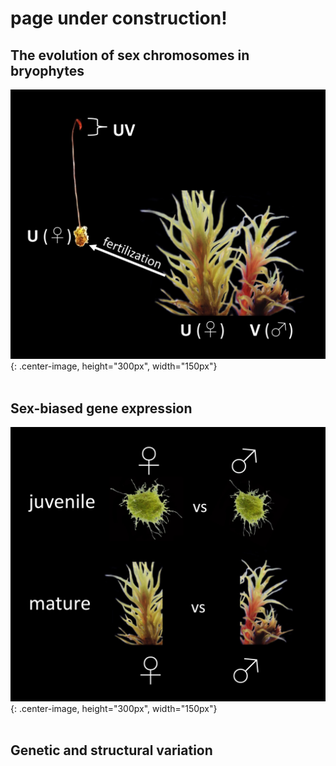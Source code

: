 # page under construction!

## The evolution of sex chromosomes in bryophytes

![](/Images/sexchroms.jpg){: .center-image, height="300px", width="150px"}<br/><br/>


## Sex-biased gene expression
![](/Images/DE.jpg){: .center-image, height="300px", width="150px"}<br/><br/>




## Genetic and structural variation





